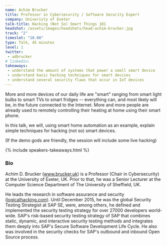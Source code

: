 ```yaml
---
name: Achim Brucker
title: Professor in Cybersecurity / Software Security Expert
company: Univeristy of Exeter 
talk-title: Hacking (Not So) Smart Things 101
headshot: /assets/images/headshots/head-achim-brucker.jpg
track: "2"
timeslot: "10.00"
type: Talk, 45 minutes
level: 1
twitter:
 - adbrucker
# linkedin: 
takeaways:
 - understand the amount of systems that power a small smart device
 - understand basic hacking techniques for smart devices
 - understand several security flaws that occur in IoT devices
---
```


<p>More and more devices of our daily life are "smart" ranging from
 smart light bulbs to smart TVs to smart fridges -- everything can,
 and most likely will be, in the future connected to the
 Internet. More and more people are already used to remotely
 controlling their heating at home using their smart phone. </p>

<p>In this talk, we will, using smart home automation as an example, 
 explain simple techniques for hacking (not so) smart devices.</p>

<p>(If the demo gods are friendly, the session will include some live hacking)</p>

{% include speakers-takeaways.html %}

<h3>Bio</h3>
<p>Achim D. Brucker (<a href="http://www.brucker.uk" target="_blank" rel="noopener nofollow">www.brucker.uk</a>) is a Professor (Chair in Cybersecurity) at the University of Exeter, UK. Prior to that, he was a  Senior Lecturer at the Computer Science Department of The University of Sheffield, UK. </p>

<p>He leads the research in software assurance and security 
  (<a href="https:/logicalhacking.uk" target="_blank" rel="noopener nofollow">logicalhacking.com</a>).  Until December 2015, he was the global Security 
  Testing Strategist at SAP SE, were, among others, he defined and implemented 
  the security testing strategy for over 27000 developers world-wide. SAP's 
  risk-based security testing strategy of SAP that combines static, dynamic, 
  and interactive security testing methods and integrates them deeply into 
  SAP's Secure Software Development Life Cycle. He also was involved in the 
  security checks for SAP's outbound and inbound Open Source process. </p>
 